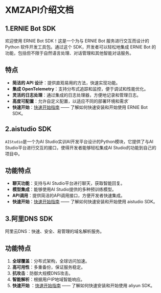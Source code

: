 # XMZAPI介绍文档

## 1.ERNIE Bot SDK

欢迎使用 ERNIE Bot SDK！这是一个为与 ERNIE Bot 服务进行交互而设计的 Python 软件开发工具包。通过这个 SDK，开发者可以轻松地集成 ERNIE Bot 的功能，包括但不限于自然语言处理、对话管理和其他智能对话服务。

## 特点

- **简洁的 API 设计**：提供直观易用的方法，快速实现功能。
- **集成 OpenTelemetry**：支持分布式追踪和监控，便于调试和性能优化。
- **灵活的日志处理**：通过集成的日志处理器，方便地记录和管理日志。
- **高度可配置**：允许自定义配置，以适应不同的部署环境和需求`
- **快速开始**：[快速开始指南](getting-started.md) —— 了解如何快速安装和开始使用 ERNIE Bot SDK。


## 2.aistudio SDK

`AIStudio`是一个为AI Studio实训AI开发平台设计的Python模块，它提供了与AI Studio平台进行交互的接口，使得开发者能够轻松集成AI Studio的功能到自己的项目中。

## 功能特点

- **聊天功能**：支持与AI Studio平台进行聊天，获取智能回复。
- **模型集成**：能够使用AI Studio提供的多种预训练模型。
- **API调用**：提供简洁的API调用接口，方便开发者快速集成。
- **快速开始**：[快速开始指南](aistudio.md) —— 了解如何快速安装和开始使用 aistudio SDK。


## 3.阿里DNS SDK

阿里云DNS：快速、安全、易管理的域名解析服务。

## 功能特点
1. **全球覆盖**：分布式架构，全球访问加速。
2. **高可用性**：多重备份，保证服务稳定。
3. **抗攻击**：防御大规模DNS攻击。
4. **智能解析**：根据用户IP地域智能响应。
5. **快速开始** ：[快速开始指南](aliyundns.md) —— 了解如何快速安装和开始使用 aliyun SDK。